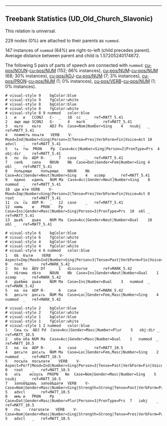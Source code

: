 

--------------------------------------------------------------------------------

## Treebank Statistics (UD_Old_Church_Slavonic)

This relation is universal.

229 nodes (0%) are attached to their parents as `nummod`.

147 instances of `nummod` (64%) are right-to-left (child precedes parent).
Average distance between parent and child is 1.57205240174672.

The following 5 pairs of parts of speech are connected with `nummod`: [cu-pos/NOUN]()-[cu-pos/NUM]() (152; 66% instances), [cu-pos/NUM]()-[cu-pos/NUM]() (68; 30% instances), [cu-pos/ADJ]()-[cu-pos/NUM]() (7; 3% instances), [cu-pos/PRON]()-[cu-pos/NUM]() (1; 0% instances), [cu-pos/VERB]()-[cu-pos/NUM]() (1; 0% instances).


~~~ conllu
# visual-style 9	bgColor:blue
# visual-style 9	fgColor:white
# visual-style 8	bgColor:blue
# visual-style 8	fgColor:white
# visual-style 8 9 nummod	color:blue
1	и	и	CCONJ	C-	_	10	cc	_	ref=MATT_5.41
2	аще	аще	SCONJ	G-	_	4	mark	_	ref=MATT_5.41
3	къто	къто	ADJ	Px	Case=Nom|Number=Sing	4	nsubj	_	ref=MATT_5.41
4	поиметъ	поѩти	VERB	V-	Mood=Ind|Number=Sing|Person=3|Tense=Pres|VerbForm=Fin|Voice=Act	10	advcl	_	ref=MATT_5.41
5	тѧ	тꙑ	PRON	Pp	Case=Acc|Number=Sing|Person=2|PronType=Prs	4	obj:dir	_	ref=MATT_5.41
6	по	по	ADP	R-	_	7	case	_	ref=MATT_5.41
7	силѣ	сила	NOUN	Nb	Case=Dat|Gender=Fem|Number=Sing	4	obl	_	ref=MATT_5.41
8	попьрище	попьрище	NOUN	Nb	Case=Acc|Gender=Neut|Number=Sing	4	xcomp	_	ref=MATT_5.41
9	едино	ѥдинъ	NUM	Ma	Case=Acc|Gender=Neut|Number=Sing	8	nummod	_	ref=MATT_5.41
10	ꙇди	ити	VERB	V-	Mood=Imp|Number=Sing|Person=2|Tense=Pres|VerbForm=Fin|Voice=Act	0	root	_	ref=MATT_5.41
11	съ	съ	ADP	R-	_	12	case	_	ref=MATT_5.41
12	нимь	и	PRON	Pp	Case=Ins|Gender=Masc|Number=Sing|Person=3|PronType=Prs	10	obl	_	ref=MATT_5.41
13	дьвѣ	дъва	NUM	Ma	Case=Acc|Gender=Neut|Number=Dual	10	obl	_	ref=MATT_5.41

~~~


~~~ conllu
# visual-style 6	bgColor:blue
# visual-style 6	fgColor:white
# visual-style 4	bgColor:blue
# visual-style 4	fgColor:white
# visual-style 4 6 nummod	color:blue
1	бѣ	бꙑти	VERB	V-	Aspect=Imp|Mood=Ind|Number=Sing|Person=3|Tense=Past|VerbForm=Fin|Voice=Act	0	root	_	ref=MARK_5.42
2	бо	бо	ADV	Df	_	1	discourse	_	ref=MARK_5.42
3	лѣтома	лѣто	NOUN	Nb	Case=Ins|Gender=Neut|Number=Dual	1	xcomp	_	ref=MARK_5.42
4	дъвѣма	дъва	NUM	Ma	Case=Ins|Number=Dual	3	nummod	_	ref=MARK_5.42
5	на	на	ADP	R-	_	6	case	_	ref=MARK_5.42
6	десѧте	десѧть	NUM	Ma	Case=Loc|Gender=Fem,Masc|Number=Sing	4	nummod	_	ref=MARK_5.42

~~~


~~~ conllu
# visual-style 2	bgColor:blue
# visual-style 2	fgColor:white
# visual-style 1	bgColor:blue
# visual-style 1	fgColor:white
# visual-style 1 2 nummod	color:blue
1	Сиѩ	сь	ADJ	Pd	Case=Acc|Gender=Masc|Number=Plur	5	obj:dir	_	ref=MATT_10.5
2	оба	оба	NUM	Ma	Case=Acc|Gender=Masc|Number=Dual	1	nummod	_	ref=MATT_10.5
3	на	на	ADP	R-	_	4	case	_	ref=MATT_10.5
4	десѧте	десѧть	NUM	Ma	Case=Loc|Gender=Fem,Masc|Number=Sing	2	nummod	_	ref=MATT_10.5
5	посъла	посълати	VERB	V-	Aspect=Perf|Mood=Ind|Number=Sing|Person=3|Tense=Past|VerbForm=Fin|Voice=Act	0	root	_	ref=MATT_10.5
6	и҃съ	исоусъ	PROPN	Ne	Case=Nom|Gender=Masc|Number=Sing	5	nsubj	_	ref=MATT_10.5
7	заповѣдавъ	заповѣдати	VERB	V-	Case=Nom|Gender=Masc|Number=Sing|Strength=Strong|Tense=Past|VerbForm=Part|Voice=Act	5	advcl	_	ref=MATT_10.5
8	имъ	и	PRON	Pp	Case=Dat|Gender=Masc|Number=Plur|Person=3|PronType=Prs	7	iobj	_	ref=MATT_10.5
9	г҃лѧ	глаголати	VERB	V-	Case=Nom|Gender=Masc|Number=Sing|Strength=Strong|Tense=Pres|VerbForm=Part|Voice=Act	5	advcl	_	ref=MATT_10.5

~~~


